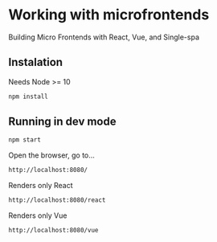 # Working with microfrontends

Building Micro Frontends with React, Vue, and Single-spa

## Instalation
Needs Node >= 10
```bash
npm install
```

## Running in dev mode
```bash
npm start
```

Open the browser, go to...
```bash
http://localhost:8080/
```

Renders only React
```bash
http://localhost:8080/react
```

Renders only Vue
```bash
http://localhost:8080/vue
```